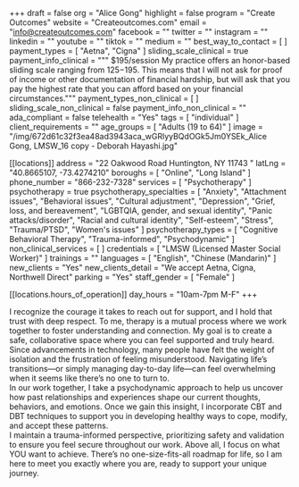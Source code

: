 +++
draft = false
org = "Alice Gong"
highlight = false
program = "Create Outcomes"
website = "Createoutcomes.com"
email = "info@createoutcomes.com"
facebook = ""
twitter = ""
instagram = ""
linkedin = ""
youtube = ""
tiktok = ""
medium = ""
best_way_to_contact = [ ]
payment_types = [ "Aetna", "Cigna" ]
sliding_scale_clinical = true
payment_info_clinical = """
$195/session
My practice offers an honor-based sliding scale ranging from $125-$195. This means that I will not ask for proof of income or other documentation of financial hardship, but will ask that you pay the highest rate that you can afford based on your financial circumstances."""
payment_types_non_clinical = [ ]
sliding_scale_non_clinical = false
payment_info_non_clinical = ""
ada_compliant = false
telehealth = "Yes"
tags = [ "individual" ]
client_requirements = ""
age_groups = [ "Adults (19 to 64)" ]
image = "/img/672d61c32f3ea48ad3943aca_wGRlyyBQdOGk5Jm0YSEk_Alice Gong, LMSW_16 copy - Deborah Hayashi.jpg"

[[locations]]
address = "22 Oakwood Road Huntington, NY 11743   "
latLng = "40.8665107, -73.4274210"
boroughs = [ "Online", "Long Island" ]
phone_number = "866-232-7328"
services = [ "Psychotherapy" ]
psychotherapy = true
psychotherapy_specialties = [
  "Anxiety",
  "Attachment issues",
  "Behavioral issues",
  "Cultural adjustment",
  "Depression",
  "Grief, loss, and bereavement",
  "LGBTQIA, gender, and sexual identity",
  "Panic attacks/disorder",
  "Racial and cultural identity",
  "Self-esteem",
  "Stress",
  "Trauma/PTSD",
  "Women's issues"
]
psychotherapy_types = [
  "Cognitive Behavioral Therapy",
  "Trauma-informed",
  "Psychodynamic"
]
non_clinical_services = [ ]
credentials = [ "LMSW (Licensed Master Social Worker)" ]
trainings = ""
languages = [ "English", "Chinese (Mandarin)" ]
new_clients = "Yes"
new_clients_detail = "We accept Aetna, Cigna, Northwell Direct"
parking = "Yes"
staff_gender = [ "Female" ]

  [[locations.hours_of_operation]]
  day_hours = "10am-7pm M-F"
+++

I recognize the courage it takes to reach out for support, and I hold that trust with deep respect. To me, therapy is a mutual process where we work together to foster understanding and connection. My goal is to create a safe, collaborative space where you can feel supported and truly heard. Since advancements in technology, many people have felt the weight of isolation and the frustration of feeling misunderstood. Navigating life’s transitions—or simply managing day-to-day life—can feel overwhelming when it seems like there’s no one to turn to. <br>
In our work together, I take a psychodynamic approach to help us uncover how past relationships and experiences shape our current thoughts, behaviors, and emotions. Once we gain this insight, I incorporate CBT and DBT techniques to support you in developing healthy ways to cope, modify, and accept these patterns. <br>
I maintain a trauma-informed perspective, prioritizing safety and validation to ensure you feel secure throughout our work. Above all, I focus on what YOU want to achieve. There’s no one-size-fits-all roadmap for life, so I am here to meet you exactly where you are, ready to support your unique journey. <br>
